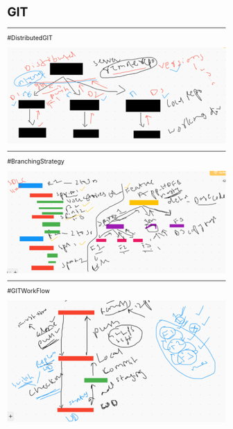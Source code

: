 # GIT

---
#DistributedGIT

<img src="DistributedGIT.PNG"/>


---
#BranchingStrategy

<img src="BranchingStrategy.PNG"/>


---
#GITWorkFlow

<img src="GITWorkFlow.PNG"/>

